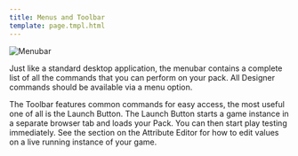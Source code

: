 ```yaml
---
title: Menus and Toolbar
template: page.tmpl.html
---
```


![Menubar](/images/platform/menu_bar.png "The menu bar contains all the commands!")

Just like a standard desktop application, the menubar contains a complete list of all the commands that you can perform on your pack. All Designer commands should be available via a menu option. 

The Toolbar features common commands for easy access, the most useful one of all is the Launch Button. The Launch Button starts a game instance in a separate browser tab and loads your Pack. You can then start play testing immediately. See the section on the Attribute Editor for how to edit values on a live running instance of your game. 